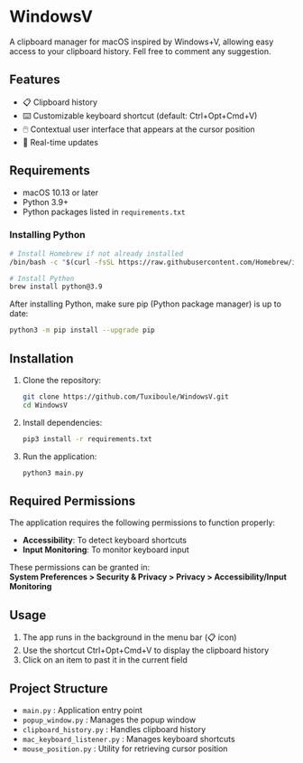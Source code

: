 # WindowsV

A clipboard manager for macOS inspired by Windows+V, allowing easy access to your clipboard history.
Fell free to comment any suggestion.

## Features

- 📋 Clipboard history  
- ⌨️ Customizable keyboard shortcut (default: Ctrl+Opt+Cmd+V)  
- 🖱️ Contextual user interface that appears at the cursor position  
- 🔄 Real-time updates  

## Requirements

- macOS 10.13 or later  
- Python 3.9+  
- Python packages listed in `requirements.txt`  

### Installing Python

   ```bash
   # Install Homebrew if not already installed
   /bin/bash -c "$(curl -fsSL https://raw.githubusercontent.com/Homebrew/install/HEAD/install.sh)"
   
   # Install Python
   brew install python@3.9
   ```

After installing Python, make sure pip (Python package manager) is up to date:
```bash
python3 -m pip install --upgrade pip
```

## Installation

1. Clone the repository:  
   ```bash
   git clone https://github.com/Tuxiboule/WindowsV.git
   cd WindowsV
   ```  
2. Install dependencies:  
   ```bash
   pip3 install -r requirements.txt
   ```  
3. Run the application:  
   ```bash
   python3 main.py
   ```  

## Required Permissions

The application requires the following permissions to function properly:  
- **Accessibility**: To detect keyboard shortcuts  
- **Input Monitoring**: To monitor keyboard input  

These permissions can be granted in:  
**System Preferences > Security & Privacy > Privacy > Accessibility/Input Monitoring**  

## Usage

1. The app runs in the background in the menu bar (📋 icon)  
2. Use the shortcut Ctrl+Opt+Cmd+V to display the clipboard history  
3. Click on an item to past it in the current field

## Project Structure

- `main.py` : Application entry point  
- `popup_window.py` : Manages the popup window  
- `clipboard_history.py` : Handles clipboard history  
- `mac_keyboard_listener.py` : Manages keyboard shortcuts  
- `mouse_position.py` : Utility for retrieving cursor position